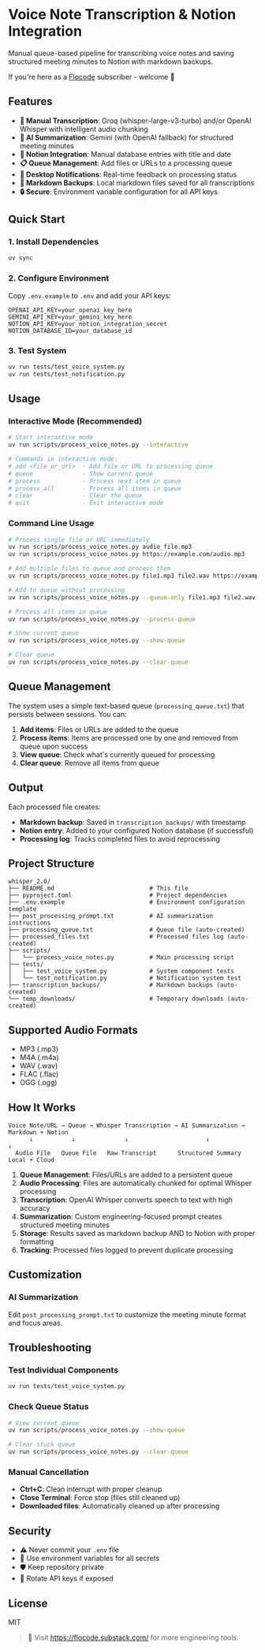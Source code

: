 # Voice Note Transcription & Notion Integration

Manual queue-based pipeline for transcribing voice notes and saving structured meeting minutes to Notion with markdown backups.  

If you're here as a [Flocode](https://flocode.substack.com/) subscriber - welcome 👋

## Features

- **🎤 Manual Transcription**: Groq (whisper-large-v3-turbo) and/or OpenAI Whisper with intelligent audio chunking
- **🤖 AI Summarization**: Gemini (with OpenAI fallback) for structured meeting minutes
- **📝 Notion Integration**: Manual database entries with title and date
- **📋 Queue Management**: Add files or URLs to a processing queue
- **🔔 Desktop Notifications**: Real-time feedback on processing status
- **💾 Markdown Backups**: Local markdown files saved for all transcriptions
- **🔒 Secure**: Environment variable configuration for all API keys

## Quick Start

### 1. Install Dependencies
```bash
uv sync
```

### 2. Configure Environment
Copy `.env.example` to `.env` and add your API keys:
```env
OPENAI_API_KEY=your_openai_key_here
GEMINI_API_KEY=your_gemini_key_here
NOTION_API_KEY=your_notion_integration_secret
NOTION_DATABASE_ID=your_database_id
```

### 3. Test System
```bash
uv run tests/test_voice_system.py
uv run tests/test_notification.py
```

## Usage

### Interactive Mode (Recommended)
```bash
# Start interactive mode
uv run scripts/process_voice_notes.py --interactive

# Commands in interactive mode:
# add <file_or_url>  - Add file or URL to processing queue
# queue              - Show current queue
# process            - Process next item in queue
# process_all        - Process all items in queue
# clear              - Clear the queue
# quit               - Exit interactive mode
```

### Command Line Usage
```bash
# Process single file or URL immediately
uv run scripts/process_voice_notes.py audio_file.mp3
uv run scripts/process_voice_notes.py https://example.com/audio.mp3

# Add multiple files to queue and process them
uv run scripts/process_voice_notes.py file1.mp3 file2.wav https://example.com/audio.mp3

# Add to queue without processing
uv run scripts/process_voice_notes.py --queue-only file1.mp3 file2.wav

# Process all items in queue
uv run scripts/process_voice_notes.py --process-queue

# Show current queue
uv run scripts/process_voice_notes.py --show-queue

# Clear queue
uv run scripts/process_voice_notes.py --clear-queue
```

## Queue Management

The system uses a simple text-based queue (`processing_queue.txt`) that persists between sessions. You can:

1. **Add items**: Files or URLs are added to the queue
2. **Process items**: Items are processed one by one and removed from queue upon success
3. **View queue**: Check what's currently queued for processing
4. **Clear queue**: Remove all items from queue

## Output

Each processed file creates:
- **Markdown backup**: Saved in `transcription_backups/` with timestamp
- **Notion entry**: Added to your configured Notion database (if successful)
- **Processing log**: Tracks completed files to avoid reprocessing

## Project Structure

```
whisper_2.0/
├── README.md                           # This file
├── pyproject.toml                      # Project dependencies
├── .env.example                        # Environment configuration template
├── post_processing_prompt.txt          # AI summarization instructions
├── processing_queue.txt                # Queue file (auto-created)
├── processed_files.txt                 # Processed files log (auto-created)
├── scripts/
│   └── process_voice_notes.py          # Main processing script
├── tests/
│   ├── test_voice_system.py            # System component tests
│   └── test_notification.py            # Notification system test
├── transcription_backups/              # Markdown backups (auto-created)
└── temp_downloads/                     # Temporary downloads (auto-created)
```

## Supported Audio Formats

- MP3 (.mp3)
- M4A (.m4a) 
- WAV (.wav)
- FLAC (.flac)
- OGG (.ogg)

## How It Works

```
Voice Note/URL → Queue → Whisper Transcription → AI Summarization → Markdown + Notion
      ↓           ↓              ↓                      ↓              ↓
  Audio File   Queue File   Raw Transcript      Structured Summary   Local + Cloud
```

1. **Queue Management**: Files/URLs are added to a persistent queue
2. **Audio Processing**: Files are automatically chunked for optimal Whisper processing
3. **Transcription**: OpenAI Whisper converts speech to text with high accuracy
4. **Summarization**: Custom engineering-focused prompt creates structured meeting minutes
5. **Storage**: Results saved as markdown backup AND to Notion with proper formatting
6. **Tracking**: Processed files logged to prevent duplicate processing

## Customization

### AI Summarization
Edit `post_processing_prompt.txt` to customize the meeting minute format and focus areas.

## Troubleshooting

### Test Individual Components
```bash
uv run tests/test_voice_system.py
```

### Check Queue Status
```bash
# View current queue
uv run scripts/process_voice_notes.py --show-queue

# Clear stuck queue
uv run scripts/process_voice_notes.py --clear-queue
```

### Manual Cancellation
- **Ctrl+C**: Clean interrupt with proper cleanup
- **Close Terminal**: Force stop (files still cleaned up)
- **Downloaded files**: Automatically cleaned up after processing

## Security

- ⚠️ Never commit your `.env` file
- 🔐 Use environment variables for all secrets
- 🛡️ Keep repository private
- 🔄 Rotate API keys if exposed

## License

MIT

> 📢 Visit https://flocode.substack.com/ for more engineering tools.